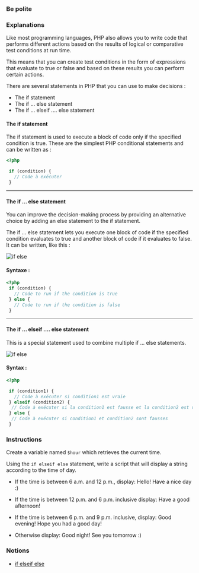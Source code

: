### Be polite

### Explanations

Like most programming languages, PHP also allows you to write code that performs different actions based on the results of logical or comparative test conditions at run time.

This means that you can create test conditions in the form of expressions that evaluate to true or false and based on these results you can perform certain actions.

There are several statements in PHP that you can use to make decisions :

- The if statement
- The if ... else statement
- The if ... elseif .... else statement

#### The if statement

The if statement is used to execute a block of code only if the specified condition is true. These are the simplest PHP conditional statements and can be written as :

```php
<?php

 if (condition) {
   // Code à exécuter
 }
```

---

#### The if ... else statement

You can improve the decision-making process by providing an alternative choice by adding an else statement to the if statement.

The if ... else statement lets you execute one block of code if the specified condition evaluates to true and another block of code if it evaluates to false. It can be written, like this :

![if else](https://i.imgur.com/PFOQZGe.png)

#### Syntaxe :

```php
<?php
 if (condition) {
   // Code to run if the condition is true
 } else {
   // Code to run if the condition is false
 }
```

---

#### The if ... elseif .... else statement

This is a special statement used to combine multiple if ... else statements.

![if else](https://i.imgur.com/OB5GTHE.png)
#### Syntax :

```php
<?php

 if (condition1) {
   // Code à exécuter si condition1 est vraie
 } elseif (condition2) {
  // Code à exécuter si la condition1 est fausse et la condition2 est vraie
 } else {
  // Code à exécuter si condition1 et condition2 sont fausses
 }
```

### Instructions

Create a variable named `$hour` which retrieves the current time.

Using the `if elseif else` statement, write a script that will display a string according to the time of day.

- If the time is between 6 a.m. and 12 p.m., display: Hello! Have a nice day :)

- If the time is between 12 p.m. and 6 p.m. inclusive display: Have a good afternoon!

- If the time is between 6 p.m. and 9 p.m. inclusive, display: Good evening! Hope you had a good day!

- Otherwise display: Good night! See you tomorrow :)

### Notions

- [if elseif else](https://www.php.net/manual/fr/control-structures.elseif.php)
